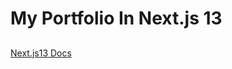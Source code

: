 # My Portfolio In Next.js 13

## 
[Next.js13 Docs](https://beta.nextjs.org/docs/styling/global-styles)